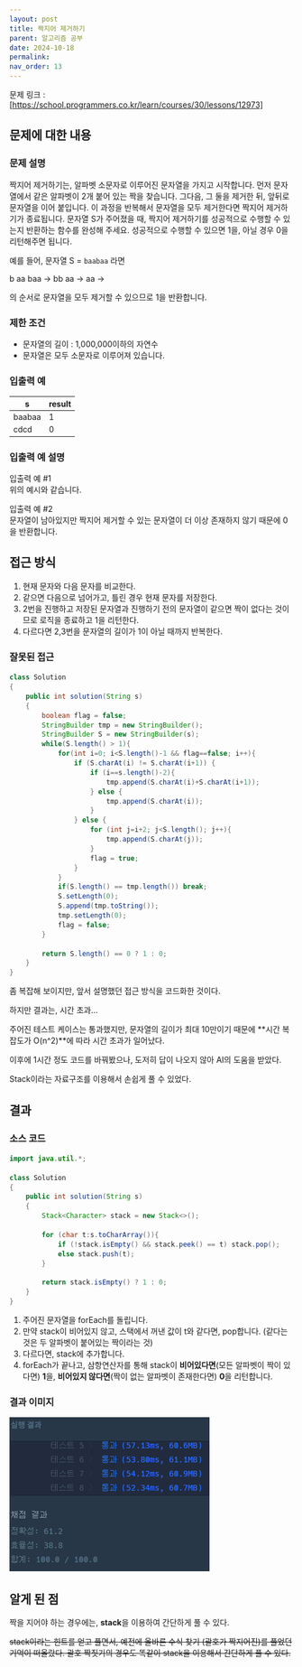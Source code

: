 ```yaml
---
layout: post
title: 짝지어 제거하기
parent: 알고리즘 공부
date: 2024-10-18
permalink:
nav_order: 13
---
```


문제 링크 : [https://school.programmers.co.kr/learn/courses/30/lessons/12973]

## 문제에 대한 내용

### 문제 설명

짝지어 제거하기는, 알파벳 소문자로 이루어진 문자열을 가지고 시작합니다. 먼저 문자열에서 같은 알파벳이 2개 붙어 있는 짝을 찾습니다. 그다음, 그 둘을 제거한 뒤, 앞뒤로 문자열을 이어 붙입니다. 이 과정을 반복해서 문자열을 모두 제거한다면 짝지어 제거하기가 종료됩니다. 문자열 S가 주어졌을 때, 짝지어 제거하기를 성공적으로 수행할 수 있는지 반환하는 함수를 완성해 주세요. 성공적으로 수행할 수 있으면 1을, 아닐 경우 0을 리턴해주면 됩니다.

예를 들어, 문자열 S = `baabaa` 라면

b aa baa → bb aa → aa →

의 순서로 문자열을 모두 제거할 수 있으므로 1을 반환합니다.

### 제한 조건

- 문자열의 길이 : 1,000,000이하의 자연수
- 문자열은 모두 소문자로 이루어져 있습니다.

### 입출력 예

| s      | result |
| ------ | ------ |
| baabaa | 1      |
| cdcd   | 0      |

### 입출력 예 설명

입출력 예 #1  
위의 예시와 같습니다.

입출력 예 #2  
문자열이 남아있지만 짝지어 제거할 수 있는 문자열이 더 이상 존재하지 않기 때문에 0을 반환합니다.

## 접근 방식

1. 현재 문자와 다음 문자를 비교한다.
2. 같으면 다음으로 넘어가고, 틀린 경우 현재 문자를 저장한다.
3. 2번을 진행하고 저장된 문자열과 진행하기 전의 문자열이 같으면 짝이 없다는 것이므로 로직을 종료하고 1을 리턴한다.
4. 다르다면 2,3번을 문자열의 길이가 1이 아닐 때까지 반복한다.

### 잘못된 접근

```java
class Solution
{
    public int solution(String s)
    {
        boolean flag = false;
        StringBuilder tmp = new StringBuilder();
        StringBuilder S = new StringBuilder(s);
        while(S.length() > 1){
            for(int i=0; i<S.length()-1 && flag==false; i++){
                if (S.charAt(i) != S.charAt(i+1)) {
                    if (i==s.length()-2){
                        tmp.append(S.charAt(i)+S.charAt(i+1));
                    } else {
                        tmp.append(S.charAt(i));
                    }
                } else {
                    for (int j=i+2; j<S.length(); j++){
                        tmp.append(S.charAt(j));
                    }
                    flag = true;
                }
            }
            if(S.length() == tmp.length()) break;
            S.setLength(0);
            S.append(tmp.toString());
            tmp.setLength(0);
            flag = false;
        }

        return S.length() == 0 ? 1 : 0;
    }
}
```

좀 복잡해 보이지만, 앞서 설명했던 접근 방식을 코드화한 것이다.

하지만 결과는, 시간 초과...

주어진 테스트 케이스는 통과했지만, 문자열의 길이가 최대 10만이기 때문에 **시간 복잡도가 O(n^2)**에 따라 시간 초과가 일어났다.

이후에 1시간 정도 코드를 바꿔봤으나, 도저히 답이 나오지 않아 AI의 도움을 받았다.

Stack이라는 자료구조를 이용해서 손쉽게 풀 수 있었다.

## 결과

### 소스 코드

```java
import java.util.*;

class Solution
{
    public int solution(String s)
    {
        Stack<Character> stack = new Stack<>();

        for (char t:s.toCharArray()){
            if (!stack.isEmpty() && stack.peek() == t) stack.pop();
            else stack.push(t);
        }

        return stack.isEmpty() ? 1 : 0;
    }
}
```

1. 주어진 문자열을 forEach를 돌립니다.
2. 만약 stack이 비어있지 않고, 스택에서 꺼낸 값이 t와 같다면, pop합니다. (같다는 것은 두 알파벳이 붙어있는 짝이라는 것)
3. 다르다면, stack에 추가합니다.
4. forEach가 끝나고, 삼항연산자를 통해 stack이 **비어있다면**(모든 알파벳이 짝이 있다면) **1**을, **비어있지 않다면**(짝이 없는 알파벳이 존재한다면) **0**을 리턴합니다.

### 결과 이미지

![alt text](/공부/알고리즘-공부/image-13.png)

## 알게 된 점

짝을 지어야 하는 경우에는, **stack**을 이용하여 간단하게 풀 수 있다.

~~stack이라는 힌트를 얻고 풀면서, 예전에 올바른 수식 찾기 (괄호가 짝지어진)를 풀었던 기억이 떠올랐다. 괄호 짝짓기의 경우도 똑같이 stack을 이용해서 간단하게 풀 수 있다.~~

[https://school.programmers.co.kr/learn/courses/30/lessons/12973]: https://school.programmers.co.kr/learn/courses/30/lessons/12973
